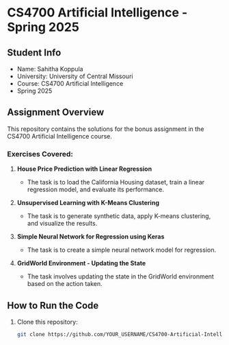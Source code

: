 # CS4700 Artificial Intelligence - Spring 2025

## Student Info
- Name: Sahitha Koppula
- University: University of Central Missouri
- Course: CS4700 Artificial Intelligence
- Spring 2025

## Assignment Overview
This repository contains the solutions for the bonus assignment in the CS4700 Artificial Intelligence course.

### Exercises Covered:
1. **House Price Prediction with Linear Regression**
   - The task is to load the California Housing dataset, train a linear regression model, and evaluate its performance.

2. **Unsupervised Learning with K-Means Clustering**
   - The task is to generate synthetic data, apply K-means clustering, and visualize the results.

3. **Simple Neural Network for Regression using Keras**
   - The task is to create a simple neural network model for regression.

4. **GridWorld Environment - Updating the State**
   - The task involves updating the state in the GridWorld environment based on the action taken.

## How to Run the Code
1. Clone this repository:
   ```bash
   git clone https://github.com/YOUR_USERNAME/CS4700-Artificial-Intelligence.git
